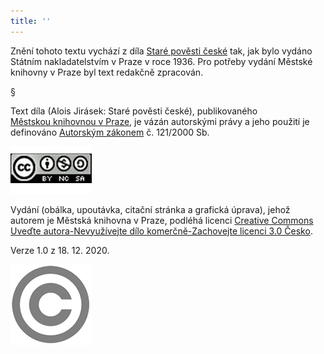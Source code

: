 ```yaml
---
title: ''
---
```


Znění tohoto textu vychází z díla [Staré pověsti české](https://aleph.nkp.cz/F/?func=direct&doc_number=002895086&local_base=CNB) tak, jak bylo vydáno Státním nakladatelstvím v Praze v roce 1936. Pro potřeby vydání Městské knihovny v Praze byl text redakčně zpracován.

§

Text díla (Alois Jirásek: Staré pověsti české), publikovaného [Městskou knihovnou v Praze](https://www.mlp.cz/cz/), je vázán autorskými právy a jeho použití je definováno [Autorským zákonem](https://www.mkcr.cz/predpisy-zakonu-709.html) č. 121/2000 Sb.

![](./resources/image001.jpg)

Vydání (obálka, upoutávka, citační stránka a grafická úprava), jehož autorem je Městská knihovna v Praze, podléhá licenci [Creative Commons Uveďte autora-Nevyužívejte dílo komerčně-Zachovejte licenci 3.0 Česko](https://creativecommons.org/licenses/by-nc-sa/3.0/cz/).

Verze 1.0 z 18. 12. 2020.

  

![](./resources/image002.jpg)
